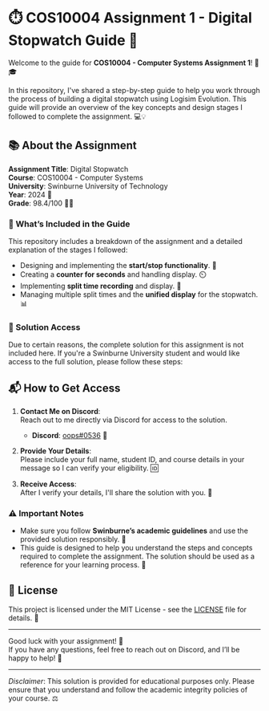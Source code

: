 # ⏱️ COS10004 Assignment 1 - Digital Stopwatch Guide 🚀

Welcome to the guide for **COS10004 - Computer Systems Assignment 1**! 🎉🎓

In this repository, I've shared a step-by-step guide to help you work through the process of building a digital stopwatch using Logisim Evolution. This guide will provide an overview of the key concepts and design stages I followed to complete the assignment. 💻💡

## 📚 About the Assignment

**Assignment Title**: Digital Stopwatch  
**Course**: COS10004 - Computer Systems  
**University**: Swinburne University of Technology  
**Year**: 2024 📅  
**Grade**: 98.4/100 🎯✨

### 📝 What’s Included in the Guide

This repository includes a breakdown of the assignment and a detailed explanation of the stages I followed:

- Designing and implementing the **start/stop functionality**. 🔘
- Creating a **counter for seconds** and handling display. ⏲️
- Implementing **split time recording** and display. 🏁
- Managing multiple split times and the **unified display** for the stopwatch. 📊

### 🔑 Solution Access

Due to certain reasons, the complete solution for this assignment is not included here. If you're a Swinburne University student and would like access to the full solution, please follow these steps:

## 📬 How to Get Access

1. **Contact Me on Discord**:  
   Reach out to me directly via Discord for access to the solution.  
   - **Discord**: [oops#0536](https://discord.com/users/oops0536) 💬

2. **Provide Your Details**:  
   Please include your full name, student ID, and course details in your message so I can verify your eligibility. 🆔

3. **Receive Access**:  
   After I verify your details, I'll share the solution with you. 🚪

### ⚠️ Important Notes

- Make sure you follow **Swinburne’s academic guidelines** and use the provided solution responsibly. 📑
- This guide is designed to help you understand the steps and concepts required to complete the assignment. The solution should be used as a reference for your learning process. 📘

## 📝 License

This project is licensed under the MIT License - see the [LICENSE](LICENSE) file for details. 📜

---

Good luck with your assignment! 🌟  
If you have any questions, feel free to reach out on Discord, and I’ll be happy to help! 🙌

---

*Disclaimer*: This solution is provided for educational purposes only. Please ensure that you understand and follow the academic integrity policies of your course. ⚖️
